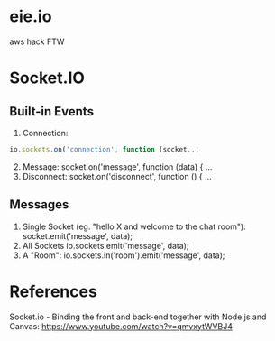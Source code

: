 # eie.io
aws hack
FTW

# Socket.IO

## Built-in Events

1. Connection:
```javascript
io.sockets.on('connection', function (socket...
```
2. Message: 
socket.on('message', function (data) { ...
3. Disconnect: 
socket.on('disconnect', function () { ...

## Messages
1. Single Socket (eg. "hello X and welcome to the chat room"):
socket.emit('message', data);
2. All Sockets
io.sockets.emit('message', data);
3. A "Room":
io.sockets.in('room').emit('message', data);


# References

Socket.io - Binding the front and back-end together with Node.js and Canvas: 
https://www.youtube.com/watch?v=qmvxytWVBJ4
